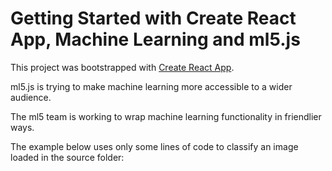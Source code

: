 # Getting Started with Create React App, Machine Learning and ml5.js

This project was bootstrapped with [Create React App](https://github.com/facebook/create-react-app).

ml5.js is trying to make machine learning more accessible to a wider audience.

The ml5 team is working to wrap machine learning functionality in friendlier ways.

The example below uses only some  lines of code to classify an image loaded in the source folder:
